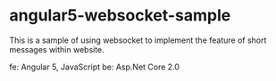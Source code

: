 # angular5-websocket-sample
This is a sample of using websocket to implement the feature of short messages within website. 

fe: Angular 5, JavaScript
be: Asp.Net Core 2.0
